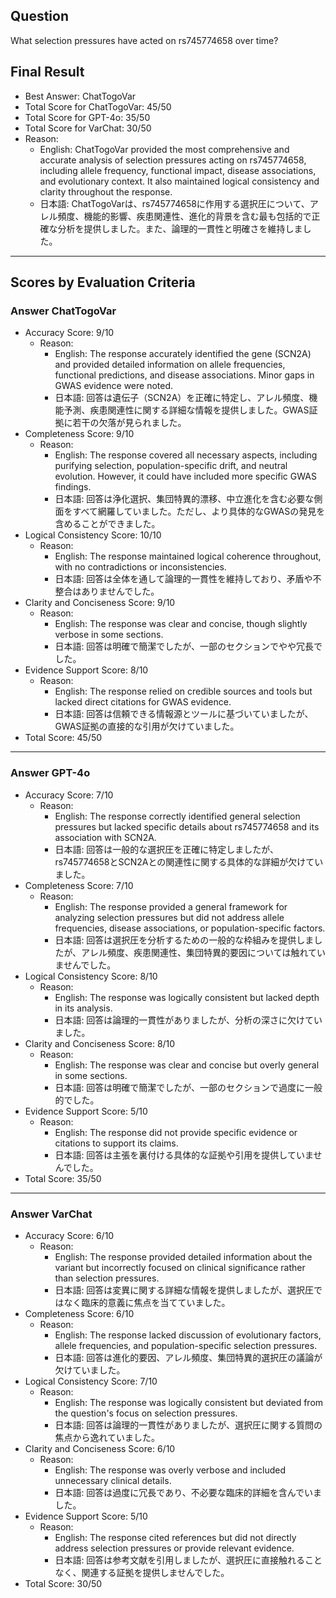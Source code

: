 ## Question

What selection pressures have acted on rs745774658 over time?

## Final Result

- Best Answer: ChatTogoVar
- Total Score for ChatTogoVar: 45/50
- Total Score for GPT-4o: 35/50
- Total Score for VarChat: 30/50
- Reason:
  - English: ChatTogoVar provided the most comprehensive and accurate analysis of selection pressures acting on rs745774658, including allele frequency, functional impact, disease associations, and evolutionary context. It also maintained logical consistency and clarity throughout the response.
  - 日本語: ChatTogoVarは、rs745774658に作用する選択圧について、アレル頻度、機能的影響、疾患関連性、進化的背景を含む最も包括的で正確な分析を提供しました。また、論理的一貫性と明確さを維持しました。

---

## Scores by Evaluation Criteria

### Answer ChatTogoVar
- Accuracy Score: 9/10
  - Reason: 
    - English: The response accurately identified the gene (SCN2A) and provided detailed information on allele frequencies, functional predictions, and disease associations. Minor gaps in GWAS evidence were noted.
    - 日本語: 回答は遺伝子（SCN2A）を正確に特定し、アレル頻度、機能予測、疾患関連性に関する詳細な情報を提供しました。GWAS証拠に若干の欠落が見られました。
- Completeness Score: 9/10
  - Reason: 
    - English: The response covered all necessary aspects, including purifying selection, population-specific drift, and neutral evolution. However, it could have included more specific GWAS findings.
    - 日本語: 回答は浄化選択、集団特異的漂移、中立進化を含む必要な側面をすべて網羅していました。ただし、より具体的なGWASの発見を含めることができました。
- Logical Consistency Score: 10/10
  - Reason: 
    - English: The response maintained logical coherence throughout, with no contradictions or inconsistencies.
    - 日本語: 回答は全体を通して論理的一貫性を維持しており、矛盾や不整合はありませんでした。
- Clarity and Conciseness Score: 9/10
  - Reason: 
    - English: The response was clear and concise, though slightly verbose in some sections.
    - 日本語: 回答は明確で簡潔でしたが、一部のセクションでやや冗長でした。
- Evidence Support Score: 8/10
  - Reason: 
    - English: The response relied on credible sources and tools but lacked direct citations for GWAS evidence.
    - 日本語: 回答は信頼できる情報源とツールに基づいていましたが、GWAS証拠の直接的な引用が欠けていました。
- Total Score: 45/50

---

### Answer GPT-4o
- Accuracy Score: 7/10
  - Reason: 
    - English: The response correctly identified general selection pressures but lacked specific details about rs745774658 and its association with SCN2A.
    - 日本語: 回答は一般的な選択圧を正確に特定しましたが、rs745774658とSCN2Aとの関連性に関する具体的な詳細が欠けていました。
- Completeness Score: 7/10
  - Reason: 
    - English: The response provided a general framework for analyzing selection pressures but did not address allele frequencies, disease associations, or population-specific factors.
    - 日本語: 回答は選択圧を分析するための一般的な枠組みを提供しましたが、アレル頻度、疾患関連性、集団特異的要因については触れていませんでした。
- Logical Consistency Score: 8/10
  - Reason: 
    - English: The response was logically consistent but lacked depth in its analysis.
    - 日本語: 回答は論理的一貫性がありましたが、分析の深さに欠けていました。
- Clarity and Conciseness Score: 8/10
  - Reason: 
    - English: The response was clear and concise but overly general in some sections.
    - 日本語: 回答は明確で簡潔でしたが、一部のセクションで過度に一般的でした。
- Evidence Support Score: 5/10
  - Reason: 
    - English: The response did not provide specific evidence or citations to support its claims.
    - 日本語: 回答は主張を裏付ける具体的な証拠や引用を提供していませんでした。
- Total Score: 35/50

---

### Answer VarChat
- Accuracy Score: 6/10
  - Reason: 
    - English: The response provided detailed information about the variant but incorrectly focused on clinical significance rather than selection pressures.
    - 日本語: 回答は変異に関する詳細な情報を提供しましたが、選択圧ではなく臨床的意義に焦点を当てていました。
- Completeness Score: 6/10
  - Reason: 
    - English: The response lacked discussion of evolutionary factors, allele frequencies, and population-specific selection pressures.
    - 日本語: 回答は進化的要因、アレル頻度、集団特異的選択圧の議論が欠けていました。
- Logical Consistency Score: 7/10
  - Reason: 
    - English: The response was logically consistent but deviated from the question's focus on selection pressures.
    - 日本語: 回答は論理的一貫性がありましたが、選択圧に関する質問の焦点から逸れていました。
- Clarity and Conciseness Score: 6/10
  - Reason: 
    - English: The response was overly verbose and included unnecessary clinical details.
    - 日本語: 回答は過度に冗長であり、不必要な臨床的詳細を含んでいました。
- Evidence Support Score: 5/10
  - Reason: 
    - English: The response cited references but did not directly address selection pressures or provide relevant evidence.
    - 日本語: 回答は参考文献を引用しましたが、選択圧に直接触れることなく、関連する証拠を提供しませんでした。
- Total Score: 30/50